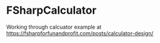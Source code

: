 # FSharpCalculator
Working through calcuator example at https://fsharpforfunandprofit.com/posts/calculator-design/
